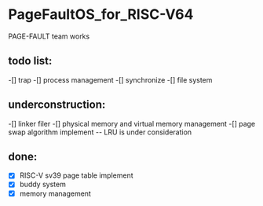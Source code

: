 # PageFaultOS_for_RISC-V64
PAGE-FAULT team works

## todo list:
-[] trap 
-[] process management
-[]  synchronize
-[]  file system

## underconstruction:
-[]  linker filer
-[]  physical memory and virtual memory management
-[]  page swap algorithm implement -- LRU is under consideration

## done:
-[x]  RISC-V sv39 page table implement
-[x]  buddy system 
-[x]  memory management

